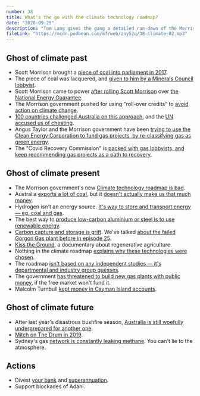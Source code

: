 ```yaml
---
number: 38
title: What's the go with the climate technology roadmap?
date: "2020-09-29"
description: "Tom Lang gives the gang a detailed run-down of the Morrison government's new Low Emissions Technology Statement, and why it actually is worse than doing nothing." 
fileLink: "https://mcdn.podbean.com/mf/web/zny52q/38-climate-02.mp3"
---
```


## Ghost of climate past

- Scott Morrison brought a [piece of coal into parliament in 2017](https://www.youtube.com/watch?v=ea5bOaPkZpc).
- The piece of coal was lacquered, and [given to him by a Minerals Council lobbyist](https://reneweconomy.com.au/lobbyist-who-provided-morrisons-lump-of-coal-joins-pms-advisory-team-93806/).
- Scott Morrison came to power [after rolling Scott Morrison](https://www.theguardian.com/australia-news/2018/aug/20/liberal-party-self-destructing-national-energy-guarantee-malcolm-turnbull-what-you-need-to-know) over [the National Energy Guarantee](https://www.newyorker.com/news/news-desk/when-will-australias-prime-minister-accept-the-reality-of-the-climate-crisis).
- The Morrison government pushed for using "roll-over credits" to [avoid action on climate change](https://theconversation.com/carry-over-credits-and-carbon-offsets-are-hot-topics-this-election-but-what-do-they-actually-mean-116748).
- [100 countries challenged Australia on this approach](https://www.theguardian.com/environment/2019/dec/09/about-100-countries-at-un-climate-talks-challenge-australias-use-of-carryover-credits), and the [UN accused us of cheating](https://www.theguardian.com/environment/2019/dec/16/un-climate-talks-australia-accused-of-cheating-and-thwarting-global-deal). 
- Angus Taylor and the Morrison government have been [trying to use the Clean Energy Corporation to fund gas projects, by re-classifying gas as green energy](https://reneweconomy.com.au/grid-reliability-fund-finally-makes-it-to-parliament-to-push-cefc-into-gas-14529/).
- The "Covid Recovery Commission" is [packed with gas lobbyists, and keep recommending gas projects as a path to recovery](https://www.theguardian.com/environment/2020/sep/21/coalitions-gas-plan-would-help-fewer-than-1-of-manufacturing-workers-report-finds).  

## Ghost of climate present

- The Morrison government's new [Climate technology roadmap is bad](https://www.industry.gov.au/sites/default/files/September%202020/document/first-low-emissions-technology-statement-2020.pdf).
- Australia [exports a lot of coal](https://www.theguardian.com/environment/2019/aug/19/australia-is-third-largest-exporter-of-fossil-fuels-behind-russia-and-saudi-arabia), but it [doesn't actually make us that much money](https://www.rba.gov.au/publications/bulletin/2019/sep/the-changing-global-market-for-australian-coal.html).
- Hydrogen isn't an energy source. [It's way to store and transport energy — eg. coal and gas](https://reneweconomy.com.au/taylors-technology-roadmap-likely-to-be-a-boost-for-not-so-green-hydrogen-78011/).
- The best way to [produce low-carbon aluminium or steel is to use renewable energy](https://www.weforum.org/agenda/2020/06/heres-how-aluminium-can-help-to-build-a-green-recovery/).
- [Carbon capture and storage is grift](https://www.abc.net.au/news/science/2020-09-19/angus-taylor-carbon-capture-storage-gorgon-chevron/12676732). We've talked [about the failed Gorgon Gas plant before in episode 25](https://notgoodpod.com/025-nationalise-it/).
- [Kiss the Ground](https://kissthegroundmovie.com/), a documentary about regenerative agriculture.
- Nothing in the climate roadmap [explains why these technologies were chosen](https://www.theguardian.com/australia-news/2020/sep/23/by-2020-standards-angus-taylors-low-emissions-technology-statement-is-not-really-a-climate-policy).
- The roadmap [isn't based on any independent studies — it's departmental and industry group guesses](https://reneweconomy.com.au/taylor-favours-fossil-fuels-and-farmers-as-roadmap-picks-five-technology-winners-33361/).
- The government [has threatened to build new gas plants with public money](https://www.abc.net.au/news/2020-09-14/government-unveils-gas-fired-coronavirus-recovery-plan/12663214), if the free market won't fund it.
- Malcolm Turnbull [kept money in Cayman Island accounts](https://www.afr.com/politics/malcolm-turnbull-named-in-panama-papers-20160511-gosvit).

## Ghost of climate future

- After last year's disastrous bushfire season, [Australia is still woefully underprepared for another one](https://www.abc.net.au/news/2020-09-22/royal-commission-told-australia-not-ready-for-natural-disasters/12690270).
- [Mitch on The Drum in 2019](https://www.abc.net.au/news/2019-12-20/the-drum:-thursday-december-19/11818062?nw=0).
- Sydney's gas [network is constantly leaking methane](https://www.smh.com.au/environment/climate-change/sydney-awash-with-leaks-as-research-shows-the-climate-cost-of-gas-20200828-p55qd5.html). You can't lie to the atmosphere.

## Actions

- Divest [your bank](https://www.marketforces.org.au/info/compare-bank-table/) and [superannuation](https://www.marketforces.org.au/superfunds/).
- Support blockades of Adani.
